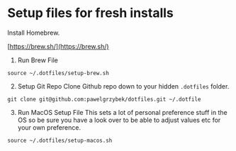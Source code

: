 # Setup files for fresh installs

Install Homebrew.

[https://brew.sh/](https://brew.sh/)

1. Run Brew File
```
source ~/.dotfiles/setup-brew.sh
```

2. Setup Git Repo
Clone Github repo down to your hidden `.dotfiles` folder.

```
git clone git@github.com:pawelgrzybek/dotfiles.git ~/.dotfile
```

3. Run MacOS Setup File
This sets a lot of personal preference stuff in the OS so be sure you have
a look over to be able to adjust values etc for your own preference.

```
source ~/.dotfiles/setup-macos.sh
```


